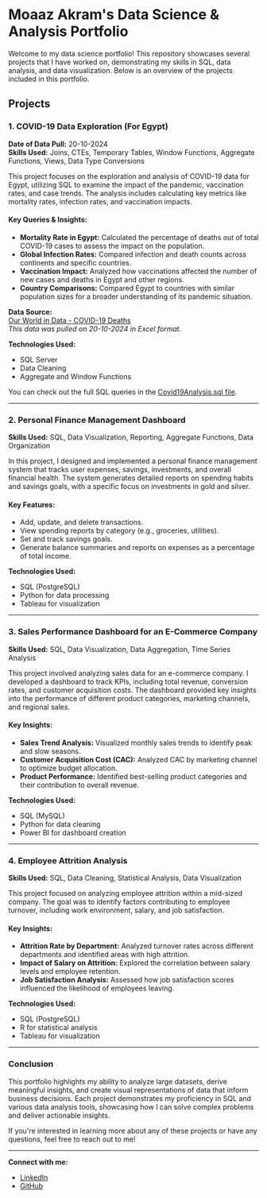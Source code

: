 # Moaaz Akram's Data Science & Analysis Portfolio

Welcome to my data science portfolio! This repository showcases several projects that I have worked on, demonstrating my skills in SQL, data analysis, and data visualization. Below is an overview of the projects included in this portfolio.

## Projects

### 1. COVID-19 Data Exploration (For Egypt)
**Date of Data Pull:** 20-10-2024  
**Skills Used:** Joins, CTEs, Temporary Tables, Window Functions, Aggregate Functions, Views, Data Type Conversions

This project focuses on the exploration and analysis of COVID-19 data for Egypt, utilizing SQL to examine the impact of the pandemic, vaccination rates, and case trends. The analysis includes calculating key metrics like mortality rates, infection rates, and vaccination impacts.

#### Key Queries & Insights:
- **Mortality Rate in Egypt:** Calculated the percentage of deaths out of total COVID-19 cases to assess the impact on the population.
- **Global Infection Rates:** Compared infection and death counts across continents and specific countries.
- **Vaccination Impact:** Analyzed how vaccinations affected the number of new cases and deaths in Egypt and other regions.
- **Country Comparisons:** Compared Egypt to countries with similar population sizes for a broader understanding of its pandemic situation.

**Data Source:**  
[Our World in Data - COVID-19 Deaths](https://ourworldindata.org/covid-deaths)  
*This data was pulled on 20-10-2024 in Excel format.*

**Technologies Used:**
- SQL Server
- Data Cleaning
- Aggregate and Window Functions

You can check out the full SQL queries in the [Covid19Analysis.sql file](./Covid19Analysis.sql).

---

### 2. Personal Finance Management Dashboard
**Skills Used:** SQL, Data Visualization, Reporting, Aggregate Functions, Data Organization

In this project, I designed and implemented a personal finance management system that tracks user expenses, savings, investments, and overall financial health. The system generates detailed reports on spending habits and savings goals, with a specific focus on investments in gold and silver.

#### Key Features:
- Add, update, and delete transactions.
- View spending reports by category (e.g., groceries, utilities).
- Set and track savings goals.
- Generate balance summaries and reports on expenses as a percentage of total income.

**Technologies Used:**
- SQL (PostgreSQL)
- Python for data processing
- Tableau for visualization

---

### 3. Sales Performance Dashboard for an E-Commerce Company
**Skills Used:** SQL, Data Visualization, Data Aggregation, Time Series Analysis

This project involved analyzing sales data for an e-commerce company. I developed a dashboard to track KPIs, including total revenue, conversion rates, and customer acquisition costs. The dashboard provided key insights into the performance of different product categories, marketing channels, and regional sales.

#### Key Insights:
- **Sales Trend Analysis:** Visualized monthly sales trends to identify peak and slow seasons.
- **Customer Acquisition Cost (CAC):** Analyzed CAC by marketing channel to optimize budget allocation.
- **Product Performance:** Identified best-selling product categories and their contribution to overall revenue.

**Technologies Used:**
- SQL (MySQL)
- Python for data cleaning
- Power BI for dashboard creation

---

### 4. Employee Attrition Analysis
**Skills Used:** SQL, Data Cleaning, Statistical Analysis, Data Visualization

This project focused on analyzing employee attrition within a mid-sized company. The goal was to identify factors contributing to employee turnover, including work environment, salary, and job satisfaction.

#### Key Insights:
- **Attrition Rate by Department:** Analyzed turnover rates across different departments and identified areas with high attrition.
- **Impact of Salary on Attrition:** Explored the correlation between salary levels and employee retention.
- **Job Satisfaction Analysis:** Assessed how job satisfaction scores influenced the likelihood of employees leaving.

**Technologies Used:**
- SQL (PostgreSQL)
- R for statistical analysis
- Tableau for visualization

---

### Conclusion
This portfolio highlights my ability to analyze large datasets, derive meaningful insights, and create visual representations of data that inform business decisions. Each project demonstrates my proficiency in SQL and various data analysis tools, showcasing how I can solve complex problems and deliver actionable insights.

If you're interested in learning more about any of these projects or have any questions, feel free to reach out to me!

---

**Connect with me:**
- [LinkedIn](https://www.linkedin.com/in/moaaz-akram)
- [GitHub](https://github.com/xtcpanda)
